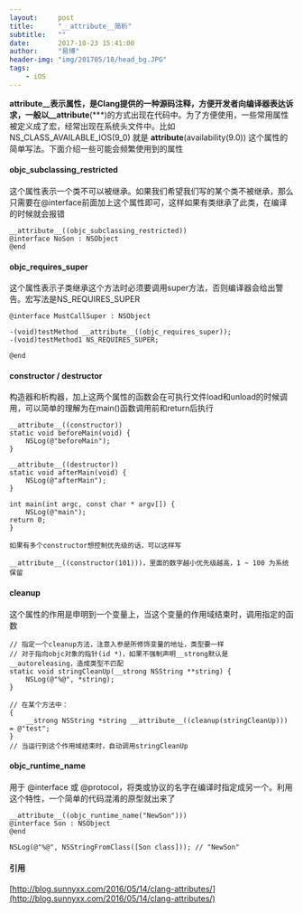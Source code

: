 ```yaml
---
layout:     post
title:      "__attribute__简析"
subtitle:   ""
date:       2017-10-23 15:41:00
author:     "易博"
header-img: "img/201705/18/head_bg.JPG"
tags:
    - iOS
---
```


__attribute__表示属性，是Clang提供的一种源码注释，方便开发者向编译器表达诉求，一般以__attribute__(***)的方式出现在代码中。为了方便使用，一些常用属性被定义成了宏，经常出现在系统头文件中。比如NS_CLASS_AVAILABLE_IOS(9_0) 就是 __attribute__(availability(9.0)) 这个属性的简单写法。下面介绍一些可能会频繁使用到的属性

#### objc_subclassing_restricted

这个属性表示一个类不可以被继承。如果我们希望我们写的某个类不被继承，那么只需要在@interface前面加上这个属性即可，这样如果有类继承了此类，在编译的时候就会报错

```
__attribute__((objc_subclassing_restricted))
@interface NoSon : NSObject
@end
```

#### objc_requires_super

这个属性表示子类继承这个方法时必须要调用super方法，否则编译器会给出警告。宏写法是NS_REQUIRES_SUPER

```
@interface MustCallSuper : NSObject

-(void)testMethod __attribute__((objc_requires_super));
-(void)testMethod1 NS_REQUIRES_SUPER;

@end
```

#### constructor / destructor

构造器和析构器，加上这两个属性的函数会在可执行文件load和unload的时候调用，可以简单的理解为在main()函数调用前和return后执行

```
__attribute__((constructor))
static void beforeMain(void) {
    NSLog(@"beforeMain");
}

__attribute__((destructor))
static void afterMain(void) {
    NSLog(@"afterMain");
}

int main(int argc, const char * argv[]) {
    NSLog(@"main");
return 0;
}

如果有多个constructor想控制优先级的话，可以这样写

__attribute__((constructor(101)))，里面的数字越小优先级越高，1 ~ 100 为系统保留

```

#### cleanup

这个属性的作用是申明到一个变量上，当这个变量的作用域结束时，调用指定的函数

```
// 指定一个cleanup方法，注意入参是所修饰变量的地址，类型要一样
// 对于指向objc对象的指针(id *)，如果不强制声明__strong默认是__autoreleasing，造成类型不匹配
static void stringCleanUp(__strong NSString **string) {
    NSLog(@"%@", *string);
}

// 在某个方法中：
{
    __strong NSString *string __attribute__((cleanup(stringCleanUp))) = @"test";
} 
// 当运行到这个作用域结束时，自动调用stringCleanUp
```

#### objc_runtime_name

用于 @interface 或 @protocol，将类或协议的名字在编译时指定成另一个。利用这个特性，一个简单的代码混淆的原型就出来了

```
__attribute__((objc_runtime_name("NewSon")))
@interface Son : NSObject
@end

NSLog(@"%@", NSStringFromClass([Son class])); // "NewSon"
```

#### 引用

[http://blog.sunnyxx.com/2016/05/14/clang-attributes/](http://blog.sunnyxx.com/2016/05/14/clang-attributes/)






